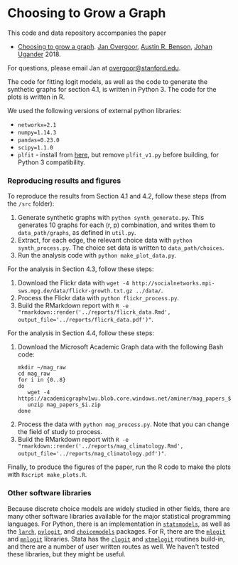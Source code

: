 # Choosing to Grow a Graph

This code and data repository accompanies the paper

- [Choosing to grow a graph](..). <a href="http://janovergoor.github.io/">Jan Overgoor</a>, <a href="http://www.cs.cornell.edu/~arb/">Austin R. Benson</a>, <a href="http://web.stanford.edu/~jugander/">Johan Ugander</a> 2018.

For questions, please email Jan at overgoor@stanford.edu.

The code for fitting logit models, as well as the code to generate the synthetic graphs for section 4.1, is written in Python 3. The code for the plots is written in R.

We used the following versions of external python libraries:

* `networkx=2.1`
* `numpy=1.14.3`
* `pandas=0.23.0`
* `scipy=1.1.0`
* `plfit` - install from [here](https://github.com/keflavich/plfit/tree/master/plfit), but remove `plfit_v1.py` before building, for Python 3 compatibility.


### Reproducing results and figures

To reproduce the results from Section 4.1 and 4.2, follow these steps (from the `/src` folder):

1. Generate synthetic graphs with `python synth_generate.py`. This generates 10 graphs for each (r, p) combination, and writes them to `data_path/graphs`, as defined in `util.py`.
2. Extract, for each edge, the relevant choice data with `python synth_process.py`. The choice set data is written to `data_path/choices`.
3. Run the analysis code with `python make_plot_data.py`.

For the analysis in Section 4.3, follow these steps:

1. Download the Flickr data with `wget -4 http://socialnetworks.mpi-sws.mpg.de/data/flickr-growth.txt.gz ../data/`.
2. Process the Flickr data with `python flickr_process.py`.
3. Build the RMarkdown report with `R -e "rmarkdown::render('../reports/flicrk_data.Rmd', output_file='../reports/flicrk_data.pdf')"`.

For the analysis in Section 4.4, follow these steps:

1. Download the Microsoft Academic Graph data with the following Bash code:
    ```
    mkdir ~/mag_raw
    cd mag_raw
    for i in {0..8}
    do
       wget -4 https://academicgraphv1wu.blob.core.windows.net/aminer/mag_papers_$i.zip
       unzip mag_papers_$i.zip
    done
    ```
2. Process the data with `python mag_process.py`. Note that you can change the field of study to process.
2. Build the RMarkdown report with `R -e "rmarkdown::render('../reports/mag_climatology.Rmd', output_file='../reports/mag_climatology.pdf')"`.

Finally, to produce the figures of the paper, run the R code to make the plots with `Rscript make_plots.R`.


### Other software libraries

Because discrete choice models are widely studied in other fields, there are many other software libraries available for the major statistical programming languages. For Python, there is an implementation in [`statsmodels`](https://www.statsmodels.org/dev/examples/notebooks/generated/discrete_choice_example.html), as well as the [`larch`](https://larch.readthedocs.io/en/latest/), [`pylogit`](https://pypi.org/project/pylogit/), and [`choicemodels`](https://github.com/UDST/choicemodels) packages. For R, there are the [`mlogit`](https://cran.r-project.org/web/packages/mlogit/vignettes/mlogit.pdf) and [`mnlogit`](https://cran.r-project.org/web/packages/mnlogit/vignettes/mnlogit.pdf) libraries. Stata has the [`clogit`](https://www.stata.com/manuals13/rclogit.pdf) and [`xtmelogit`](https://www.stata.com/help11.cgi?xtmelogit) routines build-in, and there are a number of user written routes as well. We haven't tested these libraries, but they might be useful.


